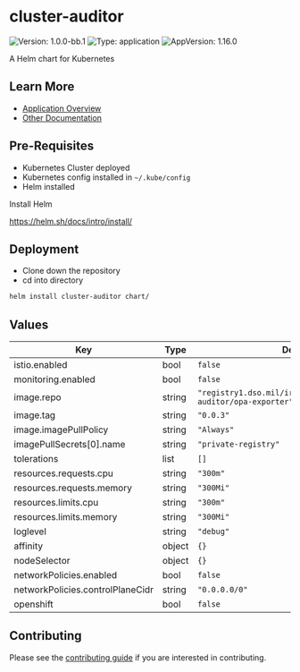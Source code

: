 # cluster-auditor

![Version: 1.0.0-bb.1](https://img.shields.io/badge/Version-1.0.0--bb.1-informational?style=flat-square) ![Type: application](https://img.shields.io/badge/Type-application-informational?style=flat-square) ![AppVersion: 1.16.0](https://img.shields.io/badge/AppVersion-1.16.0-informational?style=flat-square)

A Helm chart for Kubernetes

## Learn More
* [Application Overview](docs/overview.md)
* [Other Documentation](docs/)

## Pre-Requisites

* Kubernetes Cluster deployed
* Kubernetes config installed in `~/.kube/config`
* Helm installed

Install Helm

https://helm.sh/docs/intro/install/

## Deployment

* Clone down the repository
* cd into directory
```bash
helm install cluster-auditor chart/
```

## Values

| Key | Type | Default | Description |
|-----|------|---------|-------------|
| istio.enabled | bool | `false` |  |
| monitoring.enabled | bool | `false` |  |
| image.repo | string | `"registry1.dso.mil/ironbank/bigbang/cluster-auditor/opa-exporter"` |  |
| image.tag | string | `"0.0.3"` |  |
| image.imagePullPolicy | string | `"Always"` |  |
| imagePullSecrets[0].name | string | `"private-registry"` |  |
| tolerations | list | `[]` |  |
| resources.requests.cpu | string | `"300m"` |  |
| resources.requests.memory | string | `"300Mi"` |  |
| resources.limits.cpu | string | `"300m"` |  |
| resources.limits.memory | string | `"300Mi"` |  |
| loglevel | string | `"debug"` |  |
| affinity | object | `{}` |  |
| nodeSelector | object | `{}` |  |
| networkPolicies.enabled | bool | `false` |  |
| networkPolicies.controlPlaneCidr | string | `"0.0.0.0/0"` |  |
| openshift | bool | `false` |  |

## Contributing

Please see the [contributing guide](./CONTRIBUTING.md) if you are interested in contributing.
